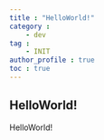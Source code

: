 ```yaml
---
title : "HelloWorld!"
category :
    - dev
tag :
    - INIT
author_profile : true
toc : true
---
```


## HelloWorld!

HelloWorld!
